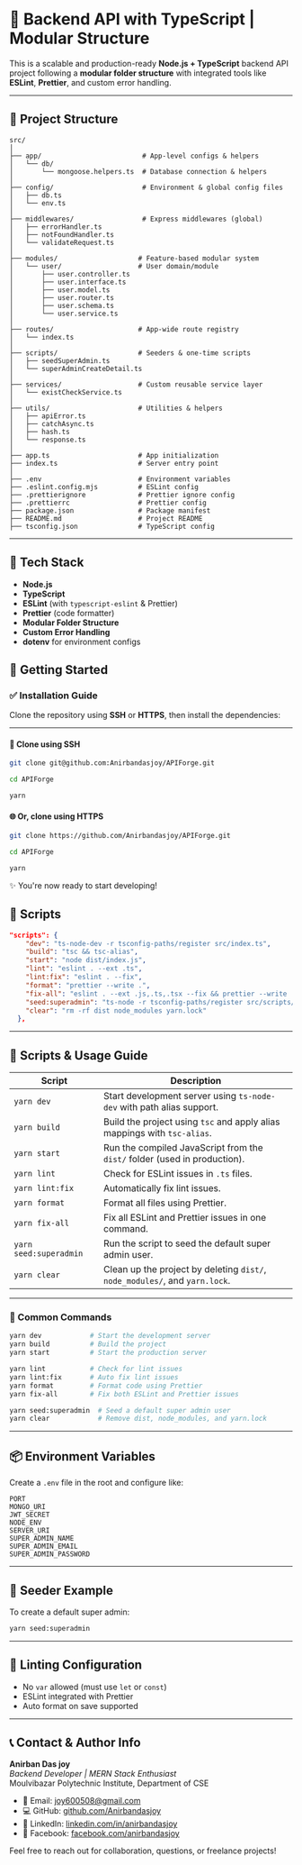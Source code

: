 # 🧠 Backend API with TypeScript | Modular Structure

This is a scalable and production-ready **Node.js + TypeScript** backend API project following a **modular folder structure** with integrated tools like **ESLint**, **Prettier**, and custom error handling.

---

## 📁 Project Structure

```
src/
│
├── app/                         # App-level configs & helpers
│   └── db/
│       └── mongoose.helpers.ts  # Database connection & helpers
│
├── config/                      # Environment & global config files
│   ├── db.ts
│   └── env.ts
│
├── middlewares/                 # Express middlewares (global)
│   ├── errorHandler.ts
│   ├── notFoundHandler.ts
│   └── validateRequest.ts
│
├── modules/                    # Feature-based modular system
│   └── user/                   # User domain/module
│       ├── user.controller.ts
│       ├── user.interface.ts
│       ├── user.model.ts
│       ├── user.router.ts
│       ├── user.schema.ts
│       └── user.service.ts
│
├── routes/                     # App-wide route registry
│   └── index.ts
│
├── scripts/                    # Seeders & one-time scripts
│   ├── seedSuperAdmin.ts
│   └── superAdminCreateDetail.ts
│
├── services/                   # Custom reusable service layer
│   └── existCheckService.ts
│
├── utils/                      # Utilities & helpers
│   ├── apiError.ts
│   ├── catchAsync.ts
│   ├── hash.ts
│   └── response.ts
│
├── app.ts                      # App initialization
├── index.ts                    # Server entry point
│
├── .env                        # Environment variables
├── .eslint.config.mjs          # ESLint config
├── .prettierignore             # Prettier ignore config
├── .prettierrc                 # Prettier config
├── package.json                # Package manifest
├── README.md                   # Project README
├── tsconfig.json               # TypeScript config

```

---

## 🧰 Tech Stack

- **Node.js**
- **TypeScript**
- **ESLint** (with `typescript-eslint` & Prettier)
- **Prettier** (code formatter)
- **Modular Folder Structure**
- **Custom Error Handling**
- **dotenv** for environment configs

## 🚀 Getting Started

### ✅ Installation Guide

Clone the repository using **SSH** or **HTTPS**, then install the dependencies:

---

#### 🔗 Clone using SSH

```bash
git clone git@github.com:Anirbandasjoy/APIForge.git
```

```bash
cd APIForge
```

```bash
yarn
```

#### 🌐 Or, clone using HTTPS

```bash
git clone https://github.com/Anirbandasjoy/APIForge.git
```

```bash
cd APIForge
```

```bash
yarn
```

✨ You're now ready to start developing!

## 📜 Scripts

```json
"scripts": {
    "dev": "ts-node-dev -r tsconfig-paths/register src/index.ts",
    "build": "tsc && tsc-alias",
    "start": "node dist/index.js",
    "lint": "eslint . --ext .ts",
    "lint:fix": "eslint . --fix",
    "format": "prettier --write .",
    "fix-all": "eslint . --ext .js,.ts,.tsx --fix && prettier --write .",
    "seed:superadmin": "ts-node -r tsconfig-paths/register src/scripts/seedSuperAdmin.ts",
    "clear": "rm -rf dist node_modules yarn.lock"
  },
```

---

## 📜 Scripts & Usage Guide

| Script                 | Description                                                                 |
| ---------------------- | --------------------------------------------------------------------------- |
| `yarn dev`             | Start development server using `ts-node-dev` with path alias support.       |
| `yarn build`           | Build the project using `tsc` and apply alias mappings with `tsc-alias`.    |
| `yarn start`           | Run the compiled JavaScript from the `dist/` folder (used in production).   |
| `yarn lint`            | Check for ESLint issues in `.ts` files.                                     |
| `yarn lint:fix`        | Automatically fix lint issues.                                              |
| `yarn format`          | Format all files using Prettier.                                            |
| `yarn fix-all`         | Fix all ESLint and Prettier issues in one command.                          |
| `yarn seed:superadmin` | Run the script to seed the default super admin user.                        |
| `yarn clear`           | Clean up the project by deleting `dist/`, `node_modules/`, and `yarn.lock`. |

---

### 🧪 Common Commands

```bash
yarn dev            # Start the development server
yarn build          # Build the project
yarn start          # Start the production server

yarn lint           # Check for lint issues
yarn lint:fix       # Auto fix lint issues
yarn format         # Format code using Prettier
yarn fix-all        # Fix both ESLint and Prettier issues

yarn seed:superadmin  # Seed a default super admin user
yarn clear            # Remove dist, node_modules, and yarn.lock
```

---

## 📦 Environment Variables

Create a `.env` file in the root and configure like:

```
PORT
MONGO_URI
JWT_SECRET
NODE_ENV
SERVER_URI
SUPER_ADMIN_NAME
SUPER_ADMIN_EMAIL
SUPER_ADMIN_PASSWORD
```

---

## 🧪 Seeder Example

To create a default super admin:

```bash
yarn seed:superadmin
```

---

## 🧹 Linting Configuration

- No `var` allowed (must use `let` or `const`)
- ESLint integrated with Prettier
- Auto format on save supported

---

## 📞 Contact & Author Info

**Anirban Das joy**  
_Backend Developer | MERN Stack Enthusiast_  
Moulvibazar Polytechnic Institute, Department of CSE

- 📧 Email: [joy600508@gmail.com](mailto:joy600508@gmail.com)
- 💻 GitHub: [github.com/Anirbandasjoy](https://github.com/Anirbandasjoy)
- 🔗 LinkedIn: [linkedin.com/in/anirbandasjoy](https://www.linkedin.com/in/anirbandasjoy404/)
- 📘 Facebook: [facebook.com/anirbandasjoy](https://web.facebook.com/Anirbandasjoy)

Feel free to reach out for collaboration, questions, or freelance projects!
